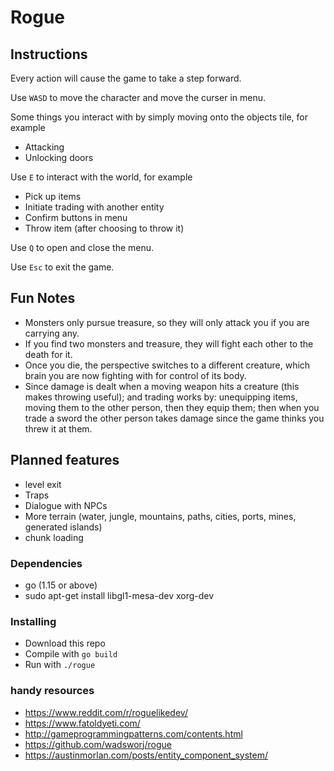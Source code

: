 # Rogue

## Instructions

Every action will cause the game to take a step forward.

Use `WASD` to move the character and move the curser in menu. 

Some things you interact with by simply moving onto the objects tile, for example
  * Attacking
  * Unlocking doors

Use `E` to interact with the world, for example
  * Pick up items
  * Initiate trading with another entity
  * Confirm buttons in menu
  * Throw item (after choosing to throw it)

Use `Q` to open and close the menu.

Use `Esc` to exit the game.

## Fun Notes

* Monsters only pursue treasure, so they will only attack you if you are carrying any.
* If you find two monsters and treasure, they will fight each other to the death for it.
* Once you die, the perspective switches to a different creature, which brain you are now fighting with for control of its body.
* Since damage is dealt when a moving weapon hits a creature (this makes throwing useful); and trading works by: unequipping items, moving them to the other person, then they equip them; then when you trade a sword the other person takes damage since the game thinks you threw it at them.
## Planned features

* level exit
* Traps
* Dialogue with NPCs
* More terrain (water, jungle, mountains, paths, cities, ports, mines, generated islands)
* chunk loading

### Dependencies

* go (1.15 or above)
* sudo apt-get install libgl1-mesa-dev xorg-dev
### Installing

* Download this repo
* Compile with `go build`
* Run with `./rogue`

### handy resources
* https://www.reddit.com/r/roguelikedev/
* https://www.fatoldyeti.com/
* http://gameprogrammingpatterns.com/contents.html
* https://github.com/wadsworj/rogue
* https://austinmorlan.com/posts/entity_component_system/
